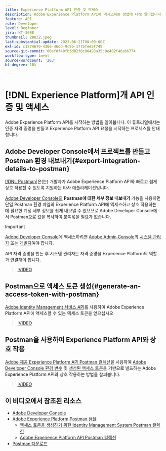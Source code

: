 ```yaml
---
title: Experience Platform API 인증 및 액세스
description: Adobe Experience Platform API에 액세스하는 방법에 대해 알아봅니다.
feature: API
role: Developer
level: Beginner
jira: KT-3688
thumbnail: 28832.jpeg
last-substantial-update: 2023-06-21T00:00:00Z
exl-id: c1774670-436e-46dd-9c9b-177bfee5f749
source-git-commit: 00ef0f40fb3d82f0c06428a35c0e402f46ab6774
workflow-type: tm+mt
source-wordcount: '263'
ht-degree: 10%

---
```


# [!DNL Experience Platform]개 API 인증 및 액세스

Adobe Experience Platform API를 시작하는 방법을 알아봅니다. 이 튜토리얼에서는 인증 자격 증명을 만들고 Experience Platform API 요청을 시작하는 프로세스를 안내합니다.

## Adobe Developer Console에서 프로젝트를 만들고 Postman 환경 내보내기{#export-integration-details-to-postman}

[[!DNL Postman]](https://www.postman.com/)은(는) 개발자가 Adobe Experience Platform API와 빠르고 쉽게 상호 작용할 수 있도록 지원하는 타사 애플리케이션입니다.

[Adobe Developer Console의](https://developer.adobe.com/console/home) **Postman에 대한 세부 정보 내보내기** 기능을 사용하면 단일 Postman 환경 파일의 Experience Platform API에 액세스하고 상호 작용하는 데 필요한 계정 세부 정보를 쉽게 내보낼 수 있으므로 Adobe Developer Console에서 Postman으로 값을 복사하여 붙여넣을 필요가 없습니다.

>[!IMPORTANT]
>
>[Adobe Developer Console](https://developer.adobe.com/console/home)에 액세스하려면 [Adobe Admin Console](https://adminconsole.adobe.com)의 [시스템 관리자](https://helpx.adobe.com/enterprise/using/admin-roles.html) 또는 [개발자](https://helpx.adobe.com/enterprise/using/manage-developers.html#:~:text=Add%20developers%20to%20a%20single%20product%20profile&amp;text=In%20the%20Admin%20Console%2C%20navigate,in%20the%20upper%2Dright%20corner.)여야 합니다.
>
> API 자격 증명을 만든 후 시스템 관리자는 자격 증명을 Experience Platform의 역할과 연결해야 합니다.

>[!VIDEO](https://video.tv.adobe.com/v/28832/?learn=on)

## Postman으로 액세스 토큰 생성{#generate-an-access-token-with-postman}

[Adobe Identity Management 서비스 API](https://github.com/adobe/experience-platform-postman-samples/tree/master/apis/ims)를 사용하여 Adobe Experience Platform API에 액세스할 수 있는 액세스 토큰을 얻으십시오.

>[!VIDEO](https://video.tv.adobe.com/v/29698/?learn=on)


## Postman을 사용하여 Experience Platform API와 상호 작용

[Adobe 제공 Experience Platform API Postman 컬렉션](https://github.com/adobe/experience-platform-postman-samples/tree/master/apis/experience-platform)을 사용하여 [Adobe Developer Console 환경 변수](#export-integration-details-to-postman) 및 [생성된 액세스 토큰](#generate-an-access-token-with-postman)을 기반으로 빌드하는 Adobe Experience Platform API와 상호 작용하는 방법을 살펴봅니다.

>[!VIDEO](https://video.tv.adobe.com/v/29704/?learn=on)


## 이 비디오에서 참조된 리소스

* [Adobe Developer Console](https://developer.adobe.com/console/home)
* [Adobe Experience Platform Postman 샘플](https://github.com/adobe/experience-platform-postman-samples)
   * [액세스 토큰을 생성하기 위한 Identity Management System Postman 컬렉션](https://github.com/adobe/experience-platform-postman-samples/tree/master/apis/ims)
   * [Adobe Experience Platform API Postman 컬렉션](https://github.com/adobe/experience-platform-postman-samples/tree/master/apis/experience-platform)
* [Postman 다운로드](https://www.postman.com/)
